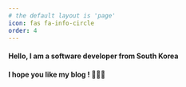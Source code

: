 ```yaml
---
# the default layout is 'page'
icon: fas fa-info-circle
order: 4
---
```


#### Hello, I am a software developer from South Korea
#### I hope you like my blog ! 👩🏻‍💻

